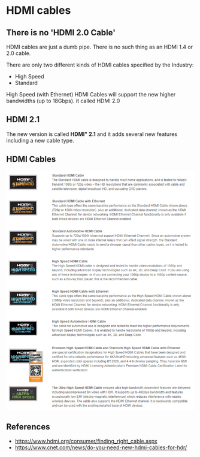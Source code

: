 # HDMI cables

## There is no 'HDMI 2.0 Cable'

HDMI cables are just a dumb pipe. There is no such thing as an HDMI 1.4 or 2.0 cable.

There are only two different kinds of HDMI cables specified by the Industry:

- High Speed
- Standard

High Speed (with Ethernet) HDMI Cables will support the new higher bandwidths (up to 18Gbps). it called HDMI 2.0

## HDMI 2.1

The new version is called **HDMI" 2.1** and it adds several new features including a new cable type.

## HDMI Cables

![HDMI-Cables](images/2018-11-28-09-53-52.png)

## References

- https://www.hdmi.org/consumer/finding_right_cable.aspx
- https://www.cnet.com/news/do-you-need-new-hdmi-cables-for-hdr/